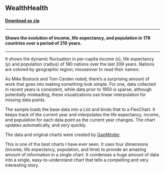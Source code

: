 ## WealthHealth
#### [Download as zip](https://downgit.github.io/#/home?url=https://github.com/GrapeCity/ComponentOne-UWP-Samples/tree/master/\C1.UWP.FlexChart\CS\WealthHealth)
____
#### Shows the evolution of income, life expectancy, and population in 178 countries over a period of 210 years.
____
It shows the dynamic fluctuation in per-capita income (x), life expectancy (y) and population (radius) 
of 180 nations over the last 209 years. Nations are colored by geographic region; mouseover to read 
their names.

As Mike Bostock and Tom Carden noted, there’s a surprising amount of work that goes into making something
look simple. For one, data collected in recent years is consistent, while data prior to 1950 is sparse;
although potentially misleading, these visualizations use linear interpolation for missing data points.

The sample loads the base data into a List and binds that to a FlexChart. It keeps track of 
the current year and interpolates the life expectancy, income, and population for each data point
as the current year changes. The chart updates automatically, and very quickly.

The data and original charts were created by <a href="https://www.gapminder.org/world/">GapMinder</a>.

This is one of the best charts I have ever seen. It uses four dimensions (income, life expectancy, 
population, and time) to provide an amazing amount of information in a single chart. It condenses
a huge amount of data into a single, easy-to-understand chart that tells a compelling and very 
interesting story.
